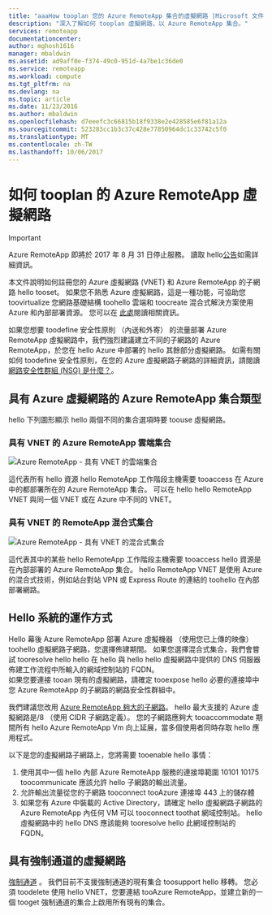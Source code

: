 ```yaml
---
title: "aaaHow tooplan 您的 Azure RemoteApp 集合的虛擬網路 |Microsoft 文件"
description: "深入了解如何 tooplan 虛擬網路，以 Azure RemoteApp 集合。"
services: remoteapp
documentationcenter: 
author: mghosh1616
manager: mbaldwin
ms.assetid: ad9aff0e-f374-49c0-951d-4a7be1c36de0
ms.service: remoteapp
ms.workload: compute
ms.tgt_pltfrm: na
ms.devlang: na
ms.topic: article
ms.date: 11/23/2016
ms.author: mbaldwin
ms.openlocfilehash: d7eeefc3c66815b18f9338e2e428585e6f81a12a
ms.sourcegitcommit: 523283cc1b3c37c428e77850964dc1c33742c5f0
ms.translationtype: MT
ms.contentlocale: zh-TW
ms.lasthandoff: 10/06/2017
---
```

# <a name="how-tooplan-your-virtual-network-for-azure-remoteapp"></a>如何 tooplan 的 Azure RemoteApp 虛擬網路
> [!IMPORTANT]
> Azure RemoteApp 即將於 2017 年 8 月 31 日停止服務。 讀取 hello[公告](https://go.microsoft.com/fwlink/?linkid=821148)如需詳細資訊。
> 
> 

本文件說明如何註冊您的 Azure 虛擬網路 (VNET) 和 Azure RemoteApp 的子網路 hello tooset。 如果您不熟悉 Azure 虛擬網路，這是一種功能，可協助您 toovirtualize 您網路基礎結構 toohello 雲端和 toocreate 混合式解決方案使用 Azure 和內部部署資源。 您可以在 [此處](../virtual-network/virtual-networks-overview.md)閱讀相關資訊。

如果您想要 toodefine 安全性原則 （內送和外寄） 的流量部署 Azure RemoteApp 虛擬網路中，我們強烈建議建立不同的子網路的 Azure RemoteApp，於您在 hello Azure 中部署的 hello 其餘部分虛擬網路。 如需有關如何 toodefine 安全性原則，在您的 Azure 虛擬網路子網路的詳細資訊，請閱讀[網路安全性群組 (NSG) 是什麼？](../virtual-network/virtual-networks-nsg.md)。

## <a name="types-of-azure-remoteapp-collections-with-azure-virtual-networks"></a>具有 Azure 虛擬網路的 Azure RemoteApp 集合類型
hello 下列圖形顯示 hello 兩個不同的集合選項時要 toouse 虛擬網路。

### <a name="azure-remoteapp-cloud-collection-with-vnet"></a>具有 VNET 的 Azure RemoteApp 雲端集合
 ![Azure RemoteApp - 具有 VNET 的雲端集合](./media/remoteapp-planvpn/ra-cloudvpn.png)

這代表所有 hello 資源 hello RemoteApp 工作階段主機需要 tooaccess 在 Azure 中的都部署所在的 Azure RemoteApp 集合。 可以在 hello hello RemoteApp VNET 與同一個 VNET 或在 Azure 中不同的 VNET。

### <a name="azure-remoteapp-hybrid-collection-with-vnet"></a>具有 VNET 的 RemoteApp 混合式集合
![Azure RemoteApp - 具有 VNET 的混合式集合](./media/remoteapp-planvpn/ra-hybridvpn.png)

這代表其中的某些 hello RemoteApp 工作階段主機需要 tooaccess hello 資源是在內部部署的 Azure RemoteApp 集合。 hello RemoteApp VNET 是使用 Azure 的混合式技術，例如站台對站 VPN 或 Express Route 的連結的 toohello 在內部部署網路。

## <a name="how-hello-system-works"></a>Hello 系統的運作方式
Hello 幕後 Azure RemoteApp 部署 Azure 虛擬機器 （使用您已上傳的映像） toohello 虛擬網路子網路，您選擇佈建期間。 如果您選擇混合式集合，我們會嘗試 tooresolve hello hello 在 hello 與 hello hello 虛擬網路中提供的 DNS 伺服器佈建工作流程中所輸入的網域控制站的 FQDN。  
如果您要連接 tooan 現有的虛擬網路，請確定 tooexpose hello 必要的連接埠中您 Azure RemoteApp 的子網路的網路安全性群組中。 

我們建議您改用 [Azure RemoteApp 夠大的子網路](remoteapp-vnetsizing.md)。 hello 最大支援的 Azure 虛擬網路是/8 （使用 CIDR 子網路定義）。 您的子網路應夠大 tooaccommodate 期間所有 hello Azure RemoteApp Vm 向上延展，當多個使用者同時存取 hello 應用程式。 

以下是您的虛擬網路子網路上，您將需要 tooenable hello 事情： 

1. 使用其中一個 hello 內部 Azure RemoteApp 服務的連接埠範圍 10101 10175 toocommunicate 應該允許 hello 子網路的輸出流量。
2. 允許輸出流量從您的子網路 tooconnect tooAzure 連接埠 443 上的儲存體
3. 如果您有 Azure 中裝載的 Active Directory，請確定 hello 虛擬網路子網路的 Azure RemoteApp 內任何 VM 可以 tooconnect toothat 網域控制站。 hello 虛擬網路中的 hello DNS 應該能夠 tooresolve hello 此網域控制站的 FQDN。

## <a name="virtual-network-with-forced-tunneling"></a>具有強制通道的虛擬網路
[強制通道](../vpn-gateway/vpn-gateway-about-forced-tunneling.md) 。 我們目前不支援強制通道的現有集合 toosupport hello 移轉。  您必須 toodelete 使用 hello VNET，您要連結 tooAzure RemoteApp，並建立新的一個 tooget 強制通道的集合上啟用所有現有的集合。 

